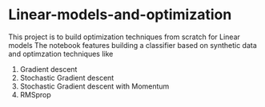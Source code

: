 # Linear-models-and-optimization
This project is to build optimization techniques from scratch for Linear models
The notebook features building a classifier based on synthetic data and optimzation techniques like
1. Gradient descent
2. Stochastic Gradient descent
3. Stochastic Gradient descent with Momentum
4. RMSprop
